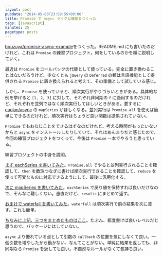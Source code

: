 ```yaml
---
layout: post
pubdate: "2014-05-03T23:59:59+09:00"
title: Promise で async ライクな機能をつくった
tags: [javascript]
minutes: 25
pagetype: posts
---
```

[bouzuya/promise-async-example][]をつくった。README.md にも書いたのだけれど、これは `Promise` の練習プロジェクト。何をしているのかを順に説明していく。

最近は `Promise` をコールバックの代替として使っている。完全に置き換わることはないだろうけど、少なくとも `jQuery` の `Deferred` の類は言語機能として提供される `Promise` に置き換えられると考えて、その準備として試している感じ。

しかし、`Promise` を使っていると、順次実行がやりづらいときがある。具体的な例を挙げると `[1, 2, 3]` に対して、それぞれ非同期の `f` に適用するのだけれど、それぞれを並列ではなく順次実行してほしいときがある。要するに [caolan/async][] の `mapSeries` がほしくなる。並列実行は `Promise.all` を使えば簡単にできるのだけれど、順次実行はちょうど良い関数は提供されていない。

`Promise` でもおなじことをできるはずなのだけれど、考える時間がもったいないからと `async` をインストールしたりしていて、それはあんまりだと感じたので、今回の練習プロジェクトをつくって、今後は `Promise` 一本でやろうと思っている。

練習プロジェクトの中身を説明。

[まず eachSeries を書いてみた](https://github.com/bouzuya/promise-async-example/blob/master/lib/each-example.js)。`Promise.all` でやると並列実行されることを確認して、`then` を数珠つなぎに書けば順次実行できることを確認して、`reduce` を使って可変なものに対応できるようにして、最後に汎用化する。

[次に mapSeries を書いてみた](https://github.com/bouzuya/promise-async-example/blob/master/lib/map-example.js)。`eachSeries` で戻り値を保持すれば良いだけなので、そんなに難しくない。愚直だけど、`results` にまとめて返す。

[おまけで waterfall を書いてみた](https://github.com/bouzuya/promise-async-example/blob/master/lib/waterfall-example.js)。`waterfall` は順次実行で前の結果を次に渡す。これも簡単。

[ちなみに上記、三つをまとめたものはここ](https://github.com/bouzuya/promise-async-example/blob/master/lib/async.js)。たぶん、都度書けば良いレベルだと思うので、パッケージにはしていない。

`async` より優れている点として引数の `callback` の位置を気にしなくて良い。一個引数を増やしたから動かない、なんてことがない。単純に結果を返しても、非同期なら `Promise` を返しても良い。不自然なルールがなくて気持ち良い。

[bouzuya/promise-async-example]: https://github.com/bouzuya/promise-async-example
[caolan/async]: https://github.com/caolan/async
